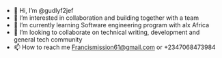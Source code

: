 - 👋 Hi, I’m @gudlyf2jef
- 👀 I’m interested in collaboration and building together with a team
- 🌱 I’m currently learning Software engineering program with alx Africa
- 💞️ I’m looking to collaborate on technical writing, development and general tech community
- 📫 How to reach me Francismission61@gmail.com or +2347068473984

<!---
gudlyf2jef/gudlyf2jef is a ✨ special ✨ repository because its `README.md` (this file) appears on your GitHub profile.
You can click the Preview link to take a look at your changes.
--->
